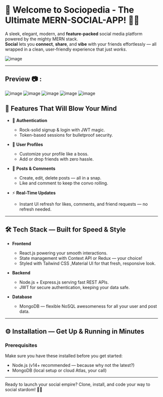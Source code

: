 # 🚀 Welcome to **Sociopedia** - The Ultimate MERN-SOCIAL-APP! 🎉🔥

A sleek, elegant, modern, and **feature-packed** social media platform powered by the mighty MERN stack.  
**Social** lets you **connect**, **share**, and **vibe** with your friends effortlessly — all wrapped in a clean, user-friendly experience that just *works*.  

![image](https://github.com/user-attachments/assets/885e2a78-7ce2-45ea-82c4-c277d1f6f2ca)



---
## Preview 📷 :
![image](https://github.com/user-attachments/assets/781df3f6-71c6-4099-b00c-e1fb314cb824)
![image](https://github.com/user-attachments/assets/87ddea4b-2f75-450d-bed4-44f82f487fda)
![image](https://github.com/user-attachments/assets/cf3bae66-1da0-40d1-8511-30f914cf06ed)
![image](https://github.com/user-attachments/assets/5f769178-146b-4ad3-bc8a-428ec7a03020)
![image](https://github.com/user-attachments/assets/69a450c1-024d-4611-b182-3a5b38429538)


## 🌟 Features That Will Blow Your Mind  

- 🔐 **Authentication**  
  - Rock-solid signup & login with JWT magic.  
  - Token-based sessions for bulletproof security.  

- 👤 **User Profiles**  
  - Customize your profile like a boss.  
  - Add or drop friends with zero hassle.  

- 📝 **Posts & Comments**  
  - Create, edit, delete posts — all in a snap.  
  - Like and comment to keep the convo rolling.  

- ⚡ **Real-Time Updates**  
  - Instant UI refresh for likes, comments, and friend requests — no refresh needed.  

---

## 🛠️ Tech Stack — Built for Speed & Style  

- **Frontend**  
  - React.js powering your smooth interactions.  
  - State management with Context API or Redux — your choice!  
  - Styled with Tailwind CSS ,Material UI for that fresh, responsive look.  

- **Backend**  
  - Node.js + Express.js serving fast REST APIs.  
  - JWT for secure authentication, keeping your data safe.  

- **Database**  
  - MongoDB — flexible NoSQL awesomeness for all your user and post data.  

---

## ⚙️ Installation — Get Up & Running in Minutes  

### Prerequisites  
Make sure you have these installed before you get started:  
- Node.js (v14+ recommended — because why not the latest?)  
- MongoDB (local setup or cloud Atlas, your call)  

---

Ready to launch your social empire? Clone, install, and code your way to social stardom! 🚀✨  
